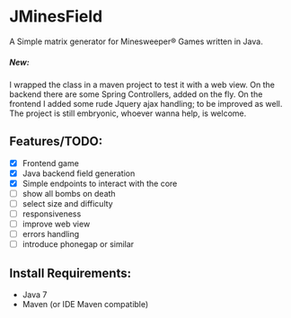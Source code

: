# JMinesField
A Simple matrix generator for Minesweeper® Games written in Java.

##### New:
I wrapped the class in a maven project to test it with a web view.
On the backend there are some Spring Controllers, added on the fly.
On the frontend I added some rude Jquery ajax handling; to be improved as well.
The project is still embryonic, whoever wanna help, is welcome.


## Features/TODO:

- [x] Frontend game
- [x] Java backend field generation
- [x] Simple endpoints to interact with the core
- [ ] show all bombs on death
- [ ] select size and difficulty 
- [ ] responsiveness
- [ ] improve web view
- [ ] errors handling
- [ ] introduce phonegap or similar

## Install Requirements:

* Java 7
* Maven (or IDE Maven compatible)
